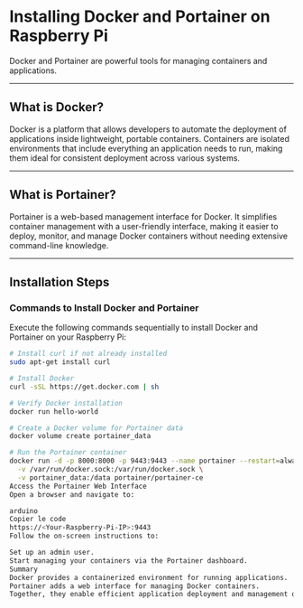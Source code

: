 # Installing Docker and Portainer on Raspberry Pi

Docker and Portainer are powerful tools for managing containers and applications.

---

## What is Docker?
Docker is a platform that allows developers to automate the deployment of applications inside lightweight, portable containers. Containers are isolated environments that include everything an application needs to run, making them ideal for consistent deployment across various systems.

---

## What is Portainer?
Portainer is a web-based management interface for Docker. It simplifies container management with a user-friendly interface, making it easier to deploy, monitor, and manage Docker containers without needing extensive command-line knowledge.

---

## Installation Steps

### Commands to Install Docker and Portainer
Execute the following commands sequentially to install Docker and Portainer on your Raspberry Pi:

```bash
# Install curl if not already installed
sudo apt-get install curl

# Install Docker
curl -sSL https://get.docker.com | sh

# Verify Docker installation
docker run hello-world

# Create a Docker volume for Portainer data
docker volume create portainer_data

# Run the Portainer container
docker run -d -p 8000:8000 -p 9443:9443 --name portainer --restart=always \
  -v /var/run/docker.sock:/var/run/docker.sock \
  -v portainer_data:/data portainer/portainer-ce
Access the Portainer Web Interface
Open a browser and navigate to:

arduino
Copier le code
https://<Your-Raspberry-Pi-IP>:9443
Follow the on-screen instructions to:

Set up an admin user.
Start managing your containers via the Portainer dashboard.
Summary
Docker provides a containerized environment for running applications.
Portainer adds a web interface for managing Docker containers.
Together, they enable efficient application deployment and management on your Raspberry Pi.
